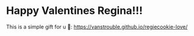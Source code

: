 # Happy Valentines Regina!!!

This is a simple gift for u 🧡: https://vanstrouble.github.io/regiecookie-love/
